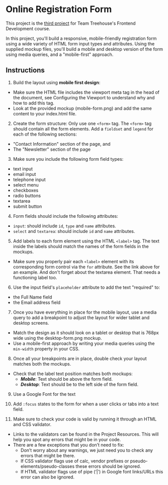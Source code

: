 # Online Registration Form

This project is the [third project](https://teamtreehouse.com/projects/an-online-registration-form) for Team Treehouse's Frontend Development course.

In this project, you'll build a responsive, mobile-friendly registration form using a wide variety of HTML form input types and attributes. Using the supplied mockup files, you'll build a mobile and desktop version of the form using media queries, and a "mobile-first" approach.

## Instructions
1. Build the layout using __mobile first design__:
- Make sure the HTML file includes the viewport meta tag in the head of the document, see Configuring the Viewport to understand why and how to add this tag.
- Look at the provided mockup (mobile-form.png) and add the same content to your index.html file.

2. Create the form structure:
Only use one ```<form>``` tag. The ```<form>``` tag should contain all the form elements. Add a ```fieldset``` and ```legend``` for each of the following sections:
- "Contact Information" section of the page, and
- The "Newsletter" section of the page

3. Make sure you include the following form field types:
- text input
- email input
- telephone input
- select menu
- checkboxes
- radio buttons
- textarea
- submit button

4. Form fields should include the following attributes:
- ```input```: should include ```id```, ```type``` and ```name``` attributes.
- ```select``` and ```textarea```: should include ```id``` and ```name``` attributes.

5. Add labels to each form element using the HTML ```<label>``` tag. The text inside the labels should match the names of the form fields in the mockups.
- Make sure you properly pair each ```<label>``` element with its corresponding form control via the ```for``` attribute. See the link above for an example. And don't forget about the textarea element. That needs a functioning label too.

6. Use the input field's ```placeholder``` attribute to add the text "required" to:
- the Full Name field
- the Email address field

7. Once you have everything in place for the mobile layout, use a media query to add a breakpoint to adjust the layout for wider tablet and desktop screens.
- Match the design as it should look on a tablet or desktop that is 768px wide using the desktop-form.png mockup.
- Use a mobile-first approach by writing your media queries using the ```min-width``` property in your CSS.

8. Once all your breakpoints are in place, double check your layout matches both the mockups.
- Check that the label text position matches both mockups:
  - ***Mobile***: Text should be above the form field.
  - ***Desktop***: Text should be to the left side of the form field.

9. Use a Google Font for the text

10. Add ```:focus``` states to the form for when a user clicks or tabs into a text field.

11. Make sure to check your code is valid by running it through an HTML and CSS validator.
- Links to the validators can be found in the Project Resources. This will help you spot any errors that might be in your code.
- There are a few exceptions that you don’t need to fix:
  - Don’t worry about any warnings, we just need you to check any errors that might be there.
  - If CSS validator flags use of calc, vendor prefixes or pseudo-elements/pseudo-classes these errors should be ignored.
  - If HTML validator flags use of pipe (‘|’) in Google font links/URLs this error can also be ignored.